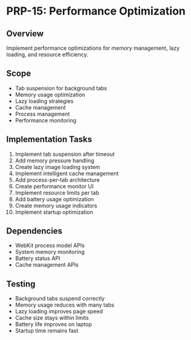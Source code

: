 # PRP-15: Performance Optimization

## Overview
Implement performance optimizations for memory management, lazy loading, and resource efficiency.

## Scope
- Tab suspension for background tabs
- Memory usage optimization
- Lazy loading strategies
- Cache management
- Process management
- Performance monitoring

## Implementation Tasks
1. Implement tab suspension after timeout
2. Add memory pressure handling
3. Create lazy image loading system
4. Implement intelligent cache management
5. Add process-per-tab architecture
6. Create performance monitor UI
7. Implement resource limits per tab
8. Add battery usage optimization
9. Create memory usage indicators
10. Implement startup optimization

## Dependencies
- WebKit process model APIs
- System memory monitoring
- Battery status API
- Cache management APIs

## Testing
- Background tabs suspend correctly
- Memory usage reduces with many tabs
- Lazy loading improves page speed
- Cache size stays within limits
- Battery life improves on laptop
- Startup time remains fast
